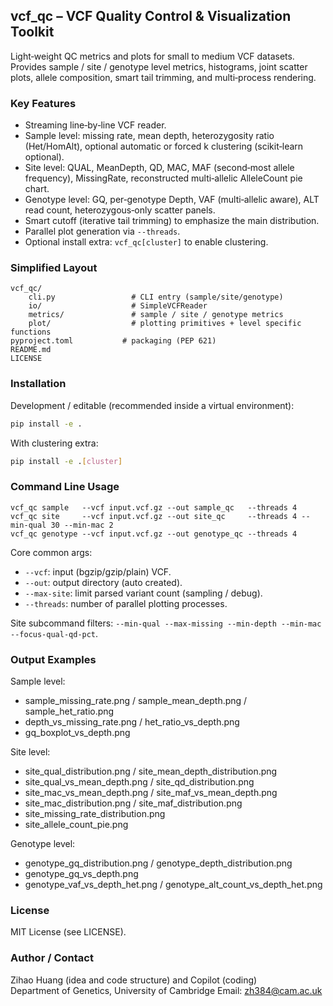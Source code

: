 ## vcf_qc – VCF Quality Control & Visualization Toolkit

Light‑weight QC metrics and plots for small to medium VCF datasets. Provides sample / site / genotype level metrics, histograms, joint scatter plots, allele composition, smart tail trimming, and multi‑process rendering.

### Key Features
* Streaming line‑by‑line VCF reader.
* Sample level: missing rate, mean depth, heterozygosity ratio (Het/HomAlt), optional automatic or forced k clustering (scikit‑learn optional).
* Site level: QUAL, MeanDepth, QD, MAC, MAF (second‑most allele frequency), MissingRate, reconstructed multi‑allelic AlleleCount pie chart.
* Genotype level: GQ, per‑genotype Depth, VAF (multi‑allelic aware), ALT read count, heterozygous‑only scatter panels.
* Smart cutoff (iterative tail trimming) to emphasize the main distribution.
* Parallel plot generation via `--threads`.
* Optional install extra: `vcf_qc[cluster]` to enable clustering.

### Simplified Layout
```
vcf_qc/
    cli.py                 # CLI entry (sample/site/genotype)
    io/                    # SimpleVCFReader
    metrics/               # sample / site / genotype metrics
    plot/                  # plotting primitives + level specific functions
pyproject.toml           # packaging (PEP 621)
README.md
LICENSE
```

### Installation
Development / editable (recommended inside a virtual environment):
```bash
pip install -e .
```
With clustering extra:
```bash
pip install -e .[cluster]
```

### Command Line Usage
```
vcf_qc sample   --vcf input.vcf.gz --out sample_qc   --threads 4
vcf_qc site     --vcf input.vcf.gz --out site_qc     --threads 4 --min-qual 30 --min-mac 2
vcf_qc genotype --vcf input.vcf.gz --out genotype_qc --threads 4
```
Core common args:
* `--vcf`: input (bgzip/gzip/plain) VCF.
* `--out`: output directory (auto created).
* `--max-site`: limit parsed variant count (sampling / debug).
* `--threads`: number of parallel plotting processes.

Site subcommand filters: `--min-qual --max-missing --min-depth --min-mac --focus-qual-qd-pct`.

### Output Examples
Sample level:
* sample_missing_rate.png / sample_mean_depth.png / sample_het_ratio.png
* depth_vs_missing_rate.png / het_ratio_vs_depth.png
* gq_boxplot_vs_depth.png

Site level:
* site_qual_distribution.png / site_mean_depth_distribution.png
* site_qual_vs_mean_depth.png / site_qd_distribution.png
* site_mac_vs_mean_depth.png / site_maf_vs_mean_depth.png
* site_mac_distribution.png / site_maf_distribution.png
* site_missing_rate_distribution.png
* site_allele_count_pie.png


Genotype level:
* genotype_gq_distribution.png / genotype_depth_distribution.png
* genotype_gq_vs_depth.png
* genotype_vaf_vs_depth_het.png / genotype_alt_count_vs_depth_het.png


### License
MIT License (see LICENSE).


### Author / Contact
Zihao Huang (idea and code structure) and Copilot (coding)	
Department of Genetics, University of Cambridge	
Email: zh384@cam.ac.uk  
